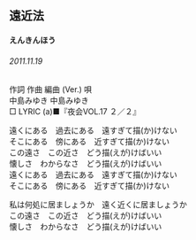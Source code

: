 ## 遠近法
#### えんきんほう
###### 2011.11.19


作詞  作曲  編曲 (Ver.)   唄  
中島みゆき   中島みゆき          
□ LYRIC (a)■『夜会VOL.17 ２／２』  
  
  
遠くにある　過去にある　遠すぎて描(か)けない  
そこにある　傍にある　近すぎて描(か)けない  
この遠さ　この近さ　どう描(えが)けばいい  
懐しさ　わからなさ　どう描(えが)けばいい  
遠くにある　過去にある　遠すぎて描(か)けない  
そこにある　傍にある　近すぎて描(か)けない  
  
私は何処に居ましょうか　遠く近くに居ましょうか  
この遠さ　この近さ　どう描(えが)けばいい  
懐しさ　わからなさ　どう描(えが)けばいい  